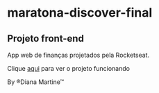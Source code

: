# maratona-discover-final

## Projeto front-end

App web de finanças projetados pela Rocketseat.

Clique [aqui](https://dianamartine.github.io/maratona-discover-final/.) para ver o projeto funcionando
 
By &reg;Diana Martine&trade;

